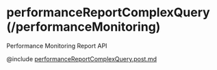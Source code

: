 <!--
    ATTENTION: This file was generated via gradle!
               Do NOT manually edit this file! Any such changes will be overwritten!
-->

# performanceReportComplexQuery (/performanceMonitoring)

Performance Monitoring Report API

@include [performanceReportComplexQuery.post.md](performanceReportComplexQuery.post.md)
